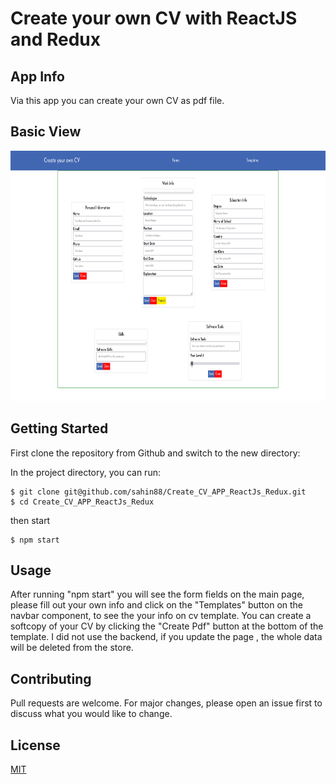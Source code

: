 # Create your own CV with ReactJS and Redux

## App Info

Via this app you can create your own CV  as pdf file.


## Basic View
<img with='400px' height='400px' src="https://github.com/sahin88/Create_CV_APP_ReactJs_Redux/blob/main/Screenshot%202021-08-02%20at%2022-48-26%20React%20App.png"/>

## Getting Started

First clone the repository from Github and switch to the new directory:

In the project directory, you can run:
```
$ git clone git@github.com/sahin88/Create_CV_APP_ReactJs_Redux.git
$ cd Create_CV_APP_ReactJs_Redux

```
then start 
```
$ npm start

```
## Usage
After running "npm start" you will see the form fields on the main page, please fill out your own info and click on the "Templates" button on the navbar component, to see the your info on cv template. You can create a softcopy of your CV by clicking the "Create Pdf" button at the bottom of the template.
I did not use the backend, if you update the page , the whole data will be deleted from the store.



## Contributing
Pull requests are welcome. For major changes, please open an issue first to discuss what you would like to change.


## License
[MIT](https://choosealicense.com/licenses/mit/)
